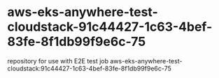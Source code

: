 # aws-eks-anywhere-test-cloudstack-91c44427-1c63-4bef-83fe-8f1db99f9e6c-75
repository for use with E2E test job aws-eks-anywhere-test-cloudstack:91c44427-1c63-4bef-83fe-8f1db99f9e6c-75
